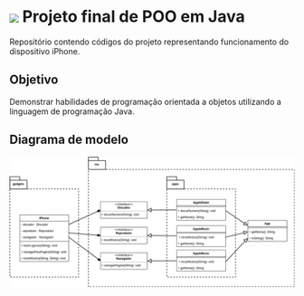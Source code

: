 <h1>
    <a href="https://www.dio.me/">
     <img align="center" width="40px" src="https://hermes.digitalinnovation.one/assets/diome/logo-minimized.png"></a>
    <span> Projeto final de POO em Java</span>
</h1>

Repositório contendo códigos do projeto representando funcionamento do dispositivo iPhone.

## Objetivo
Demonstrar habilidades de programação orientada a objetos utilizando a linguagem de programação Java.

## Diagrama de modelo

![Diagrama de modelo do iPhone](iphone.drawio.png)
